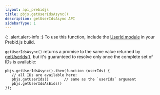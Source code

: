```yaml
---
layout: api_prebidjs
title: pbjs.getUserIdsAsync()
description: getUserIdsAsync API
sidebarType: 1
---
```


{: .alert.alert-info :}
To use this function, include the [UserId module](/dev-docs/modules/userId.html) in your Prebid.js build.

`getUserIdsAsync()` returns a promise to the same value returned by [getUserIds()](/dev-docs/publisher-api-reference/getUserIds.html), but it's guaranteed to resolve only once the complete set of IDs is available:

```
pbjs.getUserIdsAsync().then(function (userIds) {
   // all IDs are available here:
   pbjs.getUserIds()       // same as the `userIds` argument
   pbjs.getUserIdsAsEids() 
});
```
